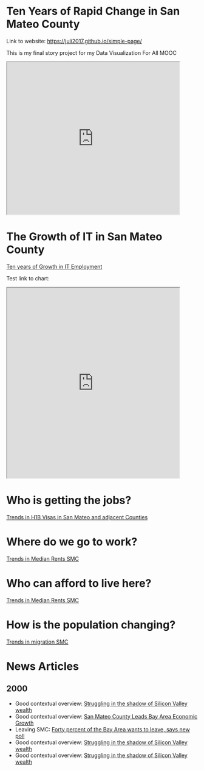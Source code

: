# Ten Years of Rapid Change in San Mateo County

Link to website: https://juli2017.github.io/simple-page/

This is my final story project for my Data Visualization For All MOOC


<iframe src="https://juli2017.github.io/EmployerPointMap/" width="90%" height="400"></iframe>

# The Growth of IT in San Mateo County
<a href="https://juli2017.github.io/SMCEvolutionofIT/">Ten years of Growth in IT Employment</a>


Test link to chart:
<iframe src="https://docs.google.com/spreadsheets/d/1sYJnsvG2jXPq2vVNgryU9MAoWyyn9WQX8YwKTJH5q2Q/pubchart?oid=1270431574&amp;format=interactive" width="90%" height="500"></iframe>

# Who is getting the jobs?
<a href="https://juli2017.github.io/WhoIsWorking">Trends in H1B Visas in San Mateo and adjacent Counties</a>

# Where do we go to work?
<a href="https://juli2017.github.io/SMCMedianRent/">Trends in Median Rents SMC</a>

# Who can afford to live here?
<a href="https://juli2017.github.io/SMCMedianRent/">Trends in Median Rents SMC</a>

# How is the population changing?
<a href="https://juli2017.github.io/PopulationChange/">Trends in migration SMC</a>


# News Articles
## 2000
* Good contextual overview: <a href="https://www.usatoday.com/story/tech/2014/11/03/east-palo-alto-philanthropy-facebook-silicon-valley/16244117/">Struggling in the shadow of Silicon Valley wealth</a>
* Good contextual overview: <a href="http://www.siliconvalleyoneworld.com/2015/05/28/san-mateo-county-leads-economic-growth/">San Mateo County Leads Bay Area Economic Growth</a>
* Leaving SMC: <a href="http://sf.curbed.com/2017/3/31/15140036/bay-area-leaving-poll-san-francisco">Forty percent of the Bay Area wants to leave, says new poll</a>
* Good contextual overview: <a href="https://www.usatoday.com/story/tech/2014/11/03/east-palo-alto-philanthropy-facebook-silicon-valley/16244117/">Struggling in the shadow of Silicon Valley wealth</a>
* Good contextual overview: <a href="https://www.usatoday.com/story/tech/2014/11/03/east-palo-alto-philanthropy-facebook-silicon-valley/16244117/">Struggling in the shadow of Silicon Valley wealth</a>
